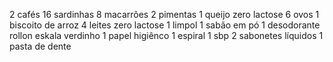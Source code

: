 2 cafés
16 sardinhas
8 macarrões
2 pimentas
1 queijo zero lactose
6 ovos
1 biscoito de arroz
4 leites zero lactose
1 limpol
1 sabão em pó
1 desodorante rollon eskala verdinho
1 papel higiênco
1 espiral
1 sbp
2 sabonetes líquidos
1 pasta de dente
